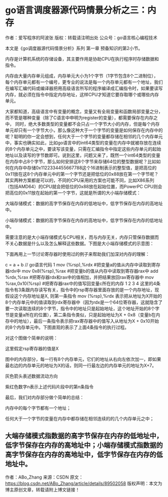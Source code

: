 # go语言调度器源代码情景分析之三：内存

作者：爱写程序的阿波张
版权：转载请注明出处
公众号：go语言核心编程技术

本文是《go调度器源代码情景分析》系列 第一章 预备知识的第2小节。

内存是计算机系统的存储设备，其主要作用是协助CPU在执行程序时存储数据和指令。

内存由大量内存单元组成，内存单元大小为1个字节（1字节包含8个二进制位）， 每个内存单元都有一个编号，更专业的说法是每一个内存单元都有一个地址，我们在编写汇编代码或编译器把用高级语言所写的程序编译成汇编指令时，如果要读写内存，就必须在指令中指定内存地址，这样CPU才知道它要存取哪个或哪些内存单元。

大家都知道，高级语言中有变量的概念，变量又有全局变量和函数局部变量之分，而不管是哪种变量（除了C语言中申明为register的变量），都需要保存在内存之中， 同时，绝大多数类型的变量都不会只占一个字节大小的内存，但是每个内存单元却只有一个字节大小，那么像这种大于一个字节的变量是如何保存在内存中的呢？聪明的你一定会想到，任何大于一个字节的变量都存储在相邻的几个内存单元中，事实也确实如此，比如go语言中的int64类型的变量在内存中就被存放在连续的8个内存单元之中，要读写该变量，只需在汇编指令中指定这些内存单元的起始地址以及读写的字节数即可。说到这里，问题又来了，既然一个int64类型的变量在内存中占8个字节，那么如何安排这8个字节来存储64位的整型数据呢？比如如何在内存中存储0x1122334455667788这个16进制表示的整型值，是把高位的0x11放在这8个内存单元中的第一个字节还是把低位的0x88放在第一个字节呢？其实两种方案都是可以的，不同的CPU采用的方案也可能不同，比如X86系列（包括AMD64）的CPU就会把低位的0x88放在起始位置，而PowerPC CPU则会把高位的0x11放在起始的第一个字节，这就是所谓的大小端存储模式：

大端存储模式：数据的高字节保存在内存的低地址中，低字节保存在内存的高地址中。

小端存储模式：数据的高字节保存在内存的高地址中，低字节保存在内存的低地址中。

需要注意的是大小端存储模式与CPU相关，而与内存无关，内存只管保存数据而不关心数据是什么以及怎么解释这些数据。下图是大小端存储模式的示意图：



下面再用上一节讨论寄存器时使用过的例子来帮助我们加深对内存的理解：

c = a + b  // go语言代码
1
mov   (%rsp),%rdx         #把变量a的值从内存中读取到寄存器rdx中
mov    0x8(%rsp),%rax   #把变量b的值从内存中读取到寄存器rax中
add   %rdx,%rax            #把寄存器rdx和rax中的值相加，并把结果放回rax寄存器中
mov   %rax,0x10(%rsp)  #把寄存器rax中的值写回变量c所在的内存
1
2
3
4
这里的4条指令有3条跟内存读写有关，指令中的rsp寄存器里面存放的是一个内存地址，现假设这个内存地址是X, 则第一条指令 mov (%rsp),%rdx 表示把从地址为X开始的8个内存单元中的值读取到rdx寄存器中（因为rdx是一个64位寄存器，这就隐含了要一次读取连续的8个字节，指令中的地址只是起始地址，这个地址开始的8个字节是变量a所在的位置），第二条指令类似，只是起始地址为X + 0x8（变量b在内存中的地址），最后一条指令表示把rax寄存器中的值写入从地址为X + 0x10开始的8个内存单元中。下图直观的表示了上面4条指令的执行过程。



对这个图做个简单的说明：

这里假定rsp寄存器的值是X

图中的内存部分，每一行有8个内存单元，它们的地址从右向左依次加一，即如果最右边的内存单元的地址为X的话，则同一行最左边的内存单元的地址为X+7。

灰色箭头表述数据流动方向

紫红色数字n表示上述代码片段中的第n条指令

最后，我们对内存部分做个简单的总结：

内存中的每个字节都有一个地址；

任何大于一个字节的变量在内存中都存储在相邻连续的的几个内存单元之中；

大端存储模式指数据的高字节保存在内存的低地址中，低字节保存在内存的高地址中；小端存储模式指数据的高字节保存在内存的高地址中，低字节保存在内存的低地址中。
--------------------- 
作者：ABo_Zhang 
来源：CSDN 
原文：https://blog.csdn.net/ABo_Zhang/article/details/89502058 
版权声明：本文为博主原创文章，转载请附上博文链接！